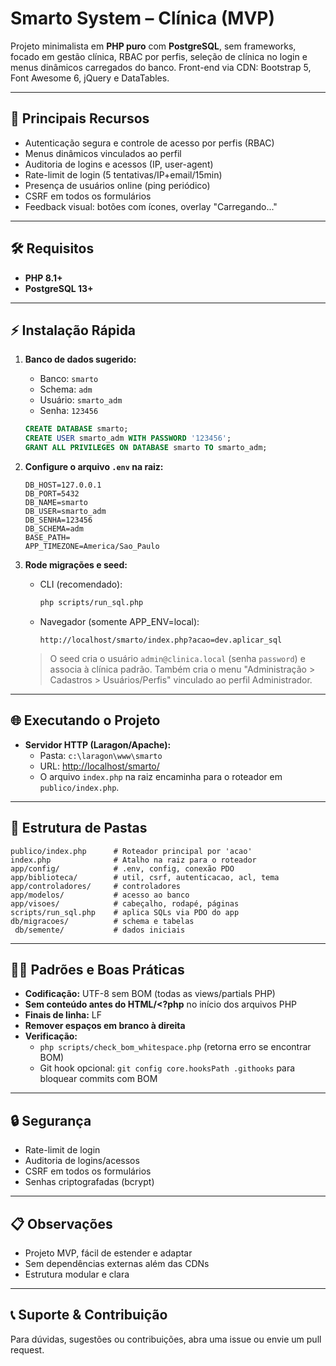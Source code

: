 ﻿# Smarto System – Clínica (MVP)

Projeto minimalista em **PHP puro** com **PostgreSQL**, sem frameworks, focado em gestão clínica, RBAC por perfis, seleção de clínica no login e menus dinâmicos carregados do banco. Front-end via CDN: Bootstrap 5, Font Awesome 6, jQuery e DataTables.

---

## 🚀 Principais Recursos
- Autenticação segura e controle de acesso por perfis (RBAC)
- Menus dinâmicos vinculados ao perfil
- Auditoria de logins e acessos (IP, user-agent)
- Rate-limit de login (5 tentativas/IP+email/15min)
- Presença de usuários online (ping periódico)
- CSRF em todos os formulários
- Feedback visual: botões com ícones, overlay "Carregando..."

---

## 🛠 Requisitos
- **PHP 8.1+**
- **PostgreSQL 13+**

---

## ⚡ Instalação Rápida
1. **Banco de dados sugerido:**
   - Banco: `smarto`
   - Schema: `adm`
   - Usuário: `smarto_adm`
   - Senha: `123456`

   ```sql
   CREATE DATABASE smarto;
   CREATE USER smarto_adm WITH PASSWORD '123456';
   GRANT ALL PRIVILEGES ON DATABASE smarto TO smarto_adm;
   ```

2. **Configure o arquivo `.env` na raiz:**
   ```env
   DB_HOST=127.0.0.1
   DB_PORT=5432
   DB_NAME=smarto
   DB_USER=smarto_adm
   DB_SENHA=123456
   DB_SCHEMA=adm
   BASE_PATH=
   APP_TIMEZONE=America/Sao_Paulo
   ```

3. **Rode migrações e seed:**
   - CLI (recomendado):
     ```bash
     php scripts/run_sql.php
     ```
   - Navegador (somente APP_ENV=local):
     ```
     http://localhost/smarto/index.php?acao=dev.aplicar_sql
     ```

   > O seed cria o usuário `admin@clinica.local` (senha `password`) e associa à clínica padrão. Também cria o menu "Administração > Cadastros > Usuários/Perfis" vinculado ao perfil Administrador.

---

## 🌐 Executando o Projeto
- **Servidor HTTP (Laragon/Apache):**
  - Pasta: `c:\laragon\www\smarto`
  - URL: [http://localhost/smarto/](http://localhost/smarto/)
  - O arquivo `index.php` na raiz encaminha para o roteador em `publico/index.php`.

---

## 📁 Estrutura de Pastas
```
publico/index.php      # Roteador principal por 'acao'
index.php              # Atalho na raiz para o roteador
app/config/            # .env, config, conexão PDO
app/biblioteca/        # util, csrf, autenticacao, acl, tema
app/controladores/     # controladores
app/modelos/           # acesso ao banco
app/visoes/            # cabeçalho, rodapé, páginas
scripts/run_sql.php    # aplica SQLs via PDO do app
db/migracoes/          # schema e tabelas
 db/semente/           # dados iniciais
```

---

## 🧑‍💻 Padrões e Boas Práticas
- **Codificação:** UTF-8 sem BOM (todas as views/partials PHP)
- **Sem conteúdo antes do HTML/<?php** no início dos arquivos PHP
- **Finais de linha:** LF
- **Remover espaços em branco à direita**
- **Verificação:**
  - `php scripts/check_bom_whitespace.php` (retorna erro se encontrar BOM)
  - Git hook opcional: `git config core.hooksPath .githooks` para bloquear commits com BOM

---

## 🔒 Segurança
- Rate-limit de login
- Auditoria de logins/acessos
- CSRF em todos os formulários
- Senhas criptografadas (bcrypt)

---

## 📋 Observações
- Projeto MVP, fácil de estender e adaptar
- Sem dependências externas além das CDNs
- Estrutura modular e clara

---

## 📞 Suporte & Contribuição
Para dúvidas, sugestões ou contribuições, abra uma issue ou envie um pull request.
